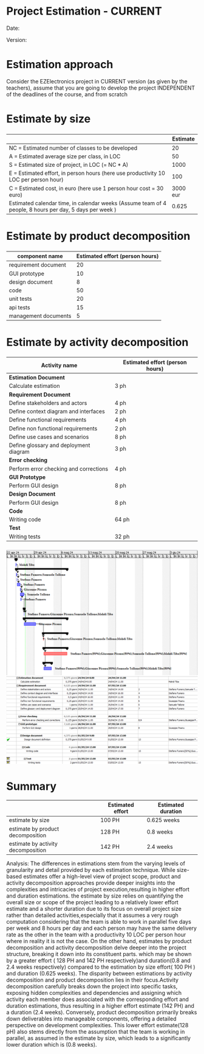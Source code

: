 # Project Estimation - CURRENT
Date:

Version:


# Estimation approach
Consider the EZElectronics  project in CURRENT version (as given by the teachers), assume that you are going to develop the project INDEPENDENT of the deadlines of the course, and from scratch
# Estimate by size
### 
|             | Estimate                        |            
| ----------- | ------------------------------- |  
| NC =  Estimated number of classes to be developed   |   20 |            
|  A = Estimated average size per class, in LOC       |  50 |               
| S = Estimated size of project, in LOC (= NC * A)    |  1000 |               
| E = Estimated effort, in person hours (here use productivity 10 LOC per person hour)  |         100     |  
| C = Estimated cost, in euro (here use 1 person hour cost = 30 euro) |3000 eur|
| Estimated calendar time, in calendar weeks (Assume team of 4 people, 8 hours per day, 5 days per week ) |  0.625 |  
           

# Estimate by product decomposition
### 
|         component name    | Estimated effort (person hours)   |            
| ----------- | ------------------------------- |
|requirement document    | 20 |
| GUI prototype | 10 |
|design document | 8 |
|code | 50 |
| unit tests | 20 |
| api tests | 15 |
| management documents  | 5 |




# Estimate by activity decomposition
### 
|         Activity name    | Estimated effort (person hours)   |             
| ----------- | ------------------------------- | 
|**Estimation Document** | |
|Calculate estimation |3 ph |
|**Requirement Document** | |
|Define stakeholders and actors|4 ph |
|Define context diagram and interfaces |2 ph |
|Define functional requirements |4 ph |
|Define non functional requirements |2 ph |
|Define use cases and scenarios |8 ph |
|Define glossary and deployment diagram |3 ph |
|**Error checking** | |
|Perform error checking and corrections |4 ph |
|**GUI Prototype** | |
|Perform GUI design |8 ph |
|**Design Document** | |
|Perform GUI design |8 ph |
|**Code** | |
|Writing code |64 ph |
|**Test** | |
|Writing tests |32 ph |

###
![alt text](imagesV1/GANNTDiagram.png)
![alt text](imagesV1/GANNTTable.png)

# Summary

|             | Estimated effort                        |   Estimated duration |          
| ----------- | ------------------------------- | ---------------|
| estimate by size |         100 PH             |    0.625 weeks |
| estimate by product decomposition |  128 PH   |    0.8 weeks   |
| estimate by activity decomposition |  142 PH  |    2.4 weeks   |


Analysis:
The differences in estimations stem from the varying levels of granularity and detail provided by each estimation technique. While size-based estimates offer a high-level view of project scope, product and activity decomposition approaches provide deeper insights into the complexities and intricacies of project execution,resulting in higher effort and duration estimations.
the estimate by size relies on quantifying the overall size or scope of the project leading to a relatively lower effort estimate and a shorter duration due to its focus on overall project size rather than detailed activities,especially that it assumes a very rough computation considering that the team is able to work in parallel five days per week and 8 hours per day and each person may have the same delivery rate as the other in the team with a productivity 10 LOC per person hour where in reality it is not the case.
On the other hand, estimates by product decomposition and activity decomposition delve deeper into the project structure, breaking it down into its constituent parts. which may be shown by a greater effort ( 128 PH and 142 PH respectively)and duration(0.8 and 2.4 weeks respectively) compared to the estimation by size effort( 100 PH ) and duration (0.625 weeks).
The disparity between estimations by activity decomposition and product decomposition lies in their focus.Activity decomposition carefully breaks down the project into specific tasks, exposing hidden complexities and dependencies and assigning which activity each member does associated with the corresponding effort and duration estimations, thus resulting in a higher effort estimate (142 PH) and a duration (2.4 weeks).
Conversely, product decomposition primarily breaks down deliverables into manageable components, offering a detailed perspective on development complexities. This lower effort estimate(128 pH) also stems directly from the assumption that the team is working in parallel, as assumed in the estimate by size, which leads to a significantly lower duration which is (0.8 weeks).





